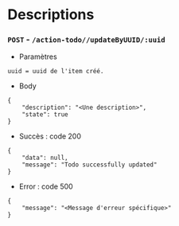 # Descriptions

### `POST` - `/action-todo//updateByUUID/:uuid`

* Paramètres
```
uuid = uuid de l'item créé.
```

* Body
```
{
    "description": "<Une description>",
    "state": true
}
```

* Succès : code 200
```
{
    "data": null,
    "message": "Todo successfully updated"
}
```

* Error : code 500
```
{
    "message": "<Message d'erreur spécifique>"
}
```
